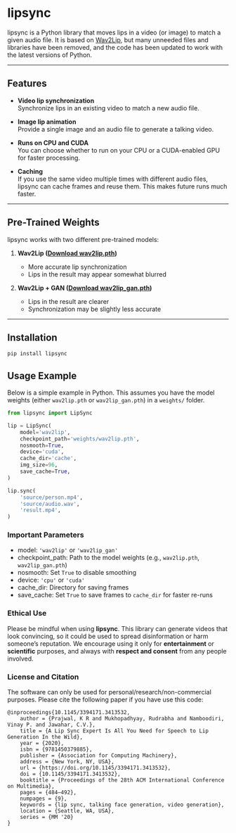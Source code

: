 # lipsync

lipsync is a Python library that moves lips in a video (or image) to match a given audio file. It is based on [Wav2Lip](https://github.com/Rudrabha/Wav2Lip), but many unneeded files and libraries have been removed, and the code has been updated to work with the latest versions of Python.

---

## Features

- **Video lip synchronization**  
  Synchronize lips in an existing video to match a new audio file.

- **Image lip animation**  
  Provide a single image and an audio file to generate a talking video.

- **Runs on CPU and CUDA**  
  You can choose whether to run on your CPU or a CUDA-enabled GPU for faster processing.

- **Caching**  
  If you use the same video multiple times with different audio files, lipsync can cache frames and reuse them. This makes future runs much faster.

---

## Pre-Trained Weights

lipsync works with two different pre-trained models:

1. **Wav2Lip ([Download wav2lip.pth](https://drive.google.com/file/d/1qKU8HG8dR4nW4LvCqpEYmSy6LLpVkZ21/view?usp=sharing))**  
   - More accurate lip synchronization  
   - Lips in the result may appear somewhat blurred

2. **Wav2Lip + GAN ([Download wav2lip_gan.pth](https://drive.google.com/file/d/13Ktexq-nZOsAxqrTdMh3Q0ntPB3yiBtv/view?usp=sharing))**  
   - Lips in the result are clearer  
   - Synchronization may be slightly less accurate

---

## Installation

```bash
pip install lipsync
```

## Usage Example

Below is a simple example in Python. This assumes you have the model weights (either `wav2lip.pth` or `wav2lip_gan.pth`) in a `weights/` folder.

```python
from lipsync import LipSync

lip = LipSync(
    model='wav2lip',
    checkpoint_path='weights/wav2lip.pth',
    nosmooth=True,
    device='cuda',
    cache_dir='cache',
    img_size=96,
    save_cache=True,
)

lip.sync(
    'source/person.mp4',
    'source/audio.wav',
    'result.mp4',
)
```

### Important Parameters
- model: `'wav2lip'` or `'wav2lip_gan'`
- checkpoint_path: Path to the model weights (e.g., `wav2lip.pth`, `wav2lip_gan.pth`)
- nosmooth: Set `True` to disable smoothing
- device: `'cpu'` or `'cuda'`
- cache_dir: Directory for saving frames
- save_cache: Set `True` to save frames to `cache_dir` for faster re-runs


### Ethical Use

Please be mindful when using **lipsync**. This library can generate videos that look convincing, so it could be used to spread disinformation or harm someone’s reputation. We encourage using it only for **entertainment** or **scientific** purposes, and always with **respect and consent** from any people involved.

### License and Citation

The software can only be used for personal/research/non-commercial purposes. Please cite the following paper if you have use this code:
```
@inproceedings{10.1145/3394171.3413532,
    author = {Prajwal, K R and Mukhopadhyay, Rudrabha and Namboodiri, Vinay P. and Jawahar, C.V.},
    title = {A Lip Sync Expert Is All You Need for Speech to Lip Generation In the Wild},
    year = {2020},
    isbn = {9781450379885},
    publisher = {Association for Computing Machinery},
    address = {New York, NY, USA},
    url = {https://doi.org/10.1145/3394171.3413532},
    doi = {10.1145/3394171.3413532},
    booktitle = {Proceedings of the 28th ACM International Conference on Multimedia},
    pages = {484–492},
    numpages = {9},
    keywords = {lip sync, talking face generation, video generation},
    location = {Seattle, WA, USA},
    series = {MM '20}
}
```
